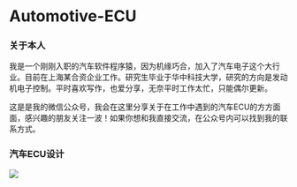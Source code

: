 # Automotive-ECU
### 关于本人
我是一个刚刚入职的汽车软件程序猿，因为机缘巧合，加入了汽车电子这个大行业。目前在上海某合资企业工作。研究生毕业于华中科技大学，研究的方向是发动机电子控制。平时喜欢写作，也爱分享，无奈平时工作太忙，只能偶尔更新。

这是是我的微信公众号，我会在这里分享关于在工作中遇到的汽车ECU的方方面面，感兴趣的朋友关注一波！如果你想和我直接交流，在公众号内可以找到我的联系方式。

### 汽车ECU设计
![](https://i.imgur.com/pTA2EU6.jpg)
